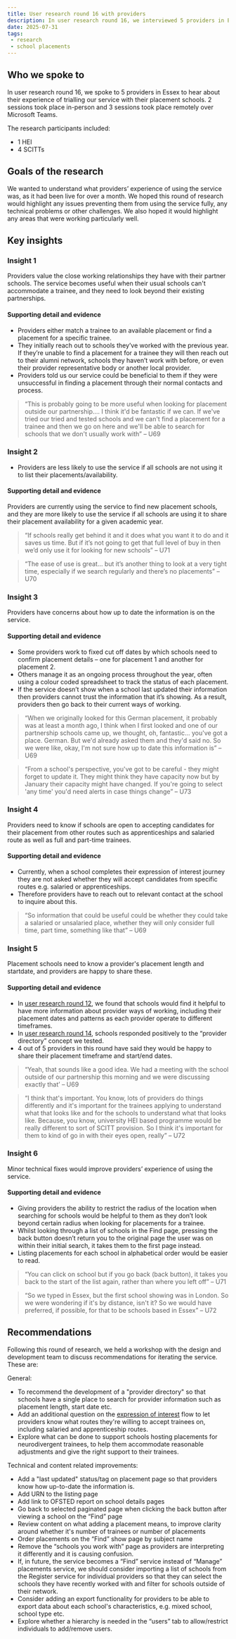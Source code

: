```yaml
---
title: User research round 16 with providers
description: In user research round 16, we interviewed 5 providers in Essex to get feedback on their experience of using the private beta service.
date: 2025-07-31
tags:
 - research
 - school placements
---
```


## Who we spoke to

In user research round 16, we spoke to 5 providers in Essex to hear about their experience of trialling our service with their placement schools. 2 sessions took place in-person and 3 sessions took place remotely over Microsoft Teams.

The research participants included:

- 1 HEI
- 4 SCITTs

## Goals of the research

We wanted to understand what providers’ experience of using the service was, as it had been live for over a month. We hoped this round of research would highlight any issues preventing them from using the service fully, any technical problems or other challenges. We also hoped it would highlight any areas that were working particularly well.

## Key insights

### Insight 1

Providers value the close working relationships they have with their partner schools. The service becomes useful when their usual schools can't accommodate a trainee, and they need to look beyond their existing partnerships.

#### Supporting detail and evidence

- Providers either match a trainee to an available placement or find a placement for a specific trainee.
- They initially reach out to schools they’ve worked with the previous year. If they’re unable to find a placement for a trainee they will then reach out to their alumni network, schools they haven’t work with before, or even their provider representative body or another local provider.
- Providers told us our service could be beneficial to them if they were unsuccessful in finding a placement through their normal contacts and process.

> “This is probably going to be more useful when looking for placement outside our partnership.... I think it'd be fantastic if we can. If we've tried our tried and tested schools and we can't find a placement for a trainee and then we go on here and we'll be able to search for schools that we don't usually work with” – U69

### Insight 2

- Providers are less likely to use the service if all schools are not using it to list their placements/availability.

#### Supporting detail and evidence

Providers are currently using the service to find new placement schools, and they are more likely to use the service if all schools are using it to share their placement availability for a given academic year.

> “If schools really get behind it and it does what you want it to do and it saves us time. But if it’s not going to get that full level of buy in then we’d only use it for looking for new schools” – U71

> “The ease of use is great… but it’s another thing to look at a very tight time, especially if we search regularly and there’s no placements” – U70

### Insight 3

Providers have concerns about how up to date the information is on the service.

#### Supporting detail and evidence

- Some providers work to fixed cut off dates by which schools need to confirm placement details – one for placement 1 and another for placement 2.
- Others manage it as an ongoing process throughout the year, often using a colour coded spreadsheet to track the status of each placement.
- If the service doesn’t show when a school last updated their information then providers cannot trust the information that it’s showing. As a result, providers then go back to their current ways of working.

> “When we originally looked for this German placement, it probably was at least a month ago, I think when I first looked and one of our partnership schools came up, we thought, oh, fantastic... you've got a place. German. But we'd already asked them and they'd said no. So we were like, okay, I'm not sure how up to date this information is” – U69

> “From a school's perspective, you've got to be careful - they might forget to update it. They might think they have capacity now but by January their capacity might have changed. If you're going to select 'any time' you'd need alerts in case things change” – U73

### Insight 4

Providers need to know if schools are open to accepting candidates for their placement from other routes such as apprenticeships and salaried route as well as full and part-time trainees.

#### Supporting detail and evidence

- Currently, when a school completes their expression of interest journey they are not asked whether they will accept candidates from specific routes e.g. salaried or apprenticeships.
- Therefore providers have to reach out to relevant contact at the school to inquire about this.

> “So information that could be useful could be whether they could take a salaried or unsalaried place, whether they will only consider full time, part time, something like that” – U69

### Insight 5

Placement schools need to know a provider's placement length and startdate, and providers are happy to share these.

#### Supporting detail and evidence

- In [user research round 12](https://becoming-a-teacher.design-history.education.gov.uk/manage-school-placements/testing-concepts-with-schools-and-providers/), we found that schools would find it helpful to have more information about provider ways of working, including their placement dates and patterns as each provider operate to different timeframes.
- In [user research round 14](https://becoming-a-teacher.design-history.education.gov.uk/manage-school-placements/testing-concepts-with-schools-and-providers/), schools responded positively to the “provider directory” concept we tested.
- 4 out of 5 providers in this round have said they would be happy to share their placement timeframe and start/end dates.

> “Yeah, that sounds like a good idea. We had a meeting with the school outside of our partnership this morning and we were discussing exactly that’ – U69

> “I think that's important. You know, lots of providers do things differently and it's important for the trainees applying to understand what that looks like and for the schools to understand what that looks like. Because, you know, university HEI based programme would be really different to sort of SCITT provision. So I think it's important for them to kind of go in with their eyes open, really” – U72

### Insight 6

Minor technical fixes would improve providers’ experience of using the service.

#### Supporting detail and evidence

- Giving providers the ability to restrict the radius of the location when searching for schools would be helpful to them as they don’t look beyond certain radius when looking for placements for a trainee.
- Whilst looking through a list of schools in the Find page, pressing the back button doesn’t return you to the original page the user was on within their initial search, it takes them to the first page instead.
- Listing placements for each school in alphabetical order would be easier to read.

> “You can click on school but if you go back (back button), it takes you back to the start of the list again, rather than where you left off” – U71

> “So we typed in Essex, but the first school showing was in London. So we were wondering if it's by distance, isn't it? So we would have preferred, if possible, for that to be schools based in Essex” – U72

## Recommendations

Following this round of research, we held a workshop with the design and development team to discuss recommendations for iterating the service. These are:

General:

- To recommend the development of a "provider directory" so that schools have a single place to search for provider information such as placement length, start date etc.
- Add an additional question on the [expression of interest](https://becoming-a-teacher.design-history.education.gov.uk/manage-school-placements/expression-of-interest-flow-for-school-users/) flow to let providers know what routes they're willing to accept trainees on, including salaried and apprenticeship routes.
- Explore what can be done to support schools hosting placements for neurodivergent trainees, to help them accommodate reasonable adjustments and give the right support to their trainees.

Technical and content related improvements:

- Add a "last updated" status/tag on placement page so that providers know how up-to-date the information is.
- Add URN to the listing page
- Add link to OFSTED report on school details pages
- Go back to selected paginated page when clicking the back button after viewing a school on the “Find” page
- Review content on what adding a placement means, to improve clarity around whether it's number of trainees or number of placements
- Order placements on the “Find” show page by subject name
- Remove the “schools you work with” page as providers are interpreting it differently and it is causing confusion.
- If, in future, the service becomes a “Find” service instead of “Manage” placements service, we should consider importing a list of schools from the Register service for individual providers so that they can select the schools they have recently worked with and filter for schools outside of their network.
- Consider adding an export functionality for providers to be able to export data about each school's characteristics, e.g. mixed school, school type etc.
- Explore whether a hierarchy is needed in the “users” tab to allow/restrict individuals to add/remove users.
